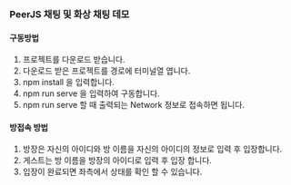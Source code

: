 ### PeerJS 채팅 및 화상 채팅 데모

#### 구동방법
1. 프로젝트를 다운로드 받습니다.
2. 다운로드 받은 프로젝트를 경로에 터미널열 엽니다.
3. npm install 을 입력합니다.
4. npm run serve 을 입력하여 구동합니다.
5. npm run serve 할 때 출력되는 Network 정보로 접속하면 됩니다.

#### 방접속 방법
1. 방장은 자신의 아이디와 방 이름을 자신의 아이디의 정보로 입력 후 입장합니다.
2. 게스트는 방 이름을 방장의 아이디로 입력 후 입장 합니다.
3. 입장이 완료되면 좌측에서 상태를 확인 할 수 있습니다.
